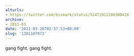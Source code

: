 ```yaml
---
alturls:
- https://twitter.com/bismark/status/51472912200380416
archive:
- 2011-03
date: '2011-03-26T02:37:53+00:00'
slug: '1301107073'
---
```


gang fight. gang fight.

